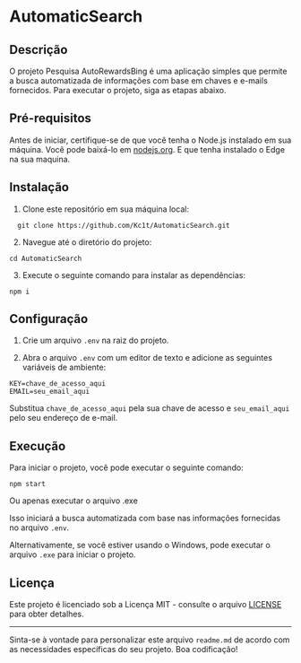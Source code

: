 # AutomaticSearch

## Descrição
O projeto Pesquisa AutoRewardsBing é uma aplicação simples que permite a busca automatizada de informações com base em chaves e e-mails fornecidos. Para executar o projeto, siga as etapas abaixo.

## Pré-requisitos
Antes de iniciar, certifique-se de que você tenha o Node.js instalado em sua máquina. Você pode baixá-lo em [nodejs.org](https://nodejs.org/).
E que tenha instalado o Edge na sua maquina.

## Instalação
1. Clone este repositório em sua máquina local:
```
  git clone https://github.com/Kc1t/AutomaticSearch.git
```
2. Navegue até o diretório do projeto:
```
cd AutomaticSearch
```
3. Execute o seguinte comando para instalar as dependências:
```
npm i
```
## Configuração
1. Crie um arquivo `.env` na raiz do projeto.

2. Abra o arquivo `.env` com um editor de texto e adicione as seguintes variáveis de ambiente:
```
KEY=chave_de_acesso_aqui
EMAIL=seu_email_aqui
```

Substitua `chave_de_acesso_aqui` pela sua chave de acesso e `seu_email_aqui` pelo seu endereço de e-mail.

## Execução
Para iniciar o projeto, você pode executar o seguinte comando:
```
npm start
```
Ou apenas executar o arquivo .exe

Isso iniciará a busca automatizada com base nas informações fornecidas no arquivo `.env`.

Alternativamente, se você estiver usando o Windows, pode executar o arquivo `.exe` para iniciar o projeto.

## Licença
Este projeto é licenciado sob a Licença MIT - consulte o arquivo [LICENSE](LICENSE) para obter detalhes.

---

Sinta-se à vontade para personalizar este arquivo `readme.md` de acordo com as necessidades específicas do seu projeto. Boa codificação!

